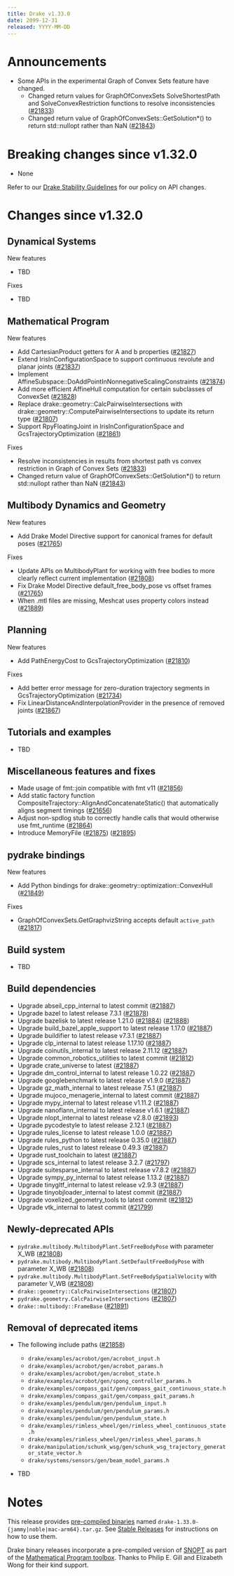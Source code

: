 ```yaml
---
title: Drake v1.33.0
date: 2099-12-31
released: YYYY-MM-DD
---
```


# Announcements

* Some APIs in the experimental Graph of Convex Sets feature have changed.
  * Changed return values for GraphOfConvexSets SolveShortestPath and SolveConvexRestriction functions to resolve inconsistencies ([#21833][_#21833])
  * Changed return value of GraphOfConvexSets::GetSolution*() to return std::nullopt rather than NaN ([#21843][_#21843])

# Breaking changes since v1.32.0

* None

Refer to our [Drake Stability Guidelines](/stable.html) for our policy
on API changes.

# Changes since v1.32.0

## Dynamical Systems

<!-- <relnotes for systems go here> -->


New features

* TBD

Fixes

* TBD

## Mathematical Program

<!-- <relnotes for solvers go here> -->


New features

* Add CartesianProduct getters for A and b properties ([#21827][_#21827])
* Extend IrisInConfigurationSpace to support continuous revolute and planar joints ([#21837][_#21837])
* Implement AffineSubspace::DoAddPointInNonnegativeScalingConstraints ([#21874][_#21874])
* Add more efficient AffineHull computation for certain subclasses of ConvexSet ([#21828][_#21828])
* Replace drake::geometry::CalcPairwiseIntersections with drake::geometry::ComputePairwiseIntersections to update its return type ([#21807][_#21807])
* Support RpyFloatingJoint in IrisInConfigurationSpace and GcsTrajectoryOptimization ([#21861][_#21861])

Fixes

* Resolve inconsistencies in results from shortest path vs convex restriction in Graph of Convex Sets ([#21833][_#21833])
* Changed return value of GraphOfConvexSets::GetSolution*() to return std::nullopt rather than NaN ([#21843][_#21843])

## Multibody Dynamics and Geometry

<!-- <relnotes for geometry,multibody go here> -->


New features

* Add Drake Model Directive support for canonical frames for default poses ([#21765][_#21765])

Fixes

* Update APIs on MultibodyPlant for working with free bodies to more clearly reflect current implementation ([#21808][_#21808])
* Fix Drake Model Directive default_free_body_pose vs offset frames ([#21765][_#21765])
* When .mtl files are missing, Meshcat uses property colors instead ([#21889][_#21889])

## Planning

<!-- <relnotes for planning go here> -->


New features

* Add PathEnergyCost to GcsTrajectoryOptimization ([#21810][_#21810])

Fixes

* Add better error message for zero-duration trajectory segments in GcsTrajectoryOptimization ([#21734][_#21734])
* Fix LinearDistanceAndInterpolationProvider in the presence of removed joints ([#21867][_#21867])

## Tutorials and examples

<!-- <relnotes for examples,tutorials go here> -->

* TBD

## Miscellaneous features and fixes

<!-- <relnotes for common,math,lcm,lcmtypes,manipulation,perception,visualization go here> -->

* Made usage of fmt::join compatible with fmt v11 ([#21856][_#21856])
* Add static factory function CompositeTrajectory::AlignAndConcatenateStatic() that automatically aligns segment timings ([#21656][_#21656])
* Adjust non-spdlog stub to correctly handle calls that would otherwise use fmt_runtime ([#21864][_#21864])
* Introduce MemoryFile ([#21875][_#21875]) ([#21895][_#21895])


## pydrake bindings

<!-- <relnotes for bindings go here> -->

New features

* Add Python bindings for drake::geometry::optimization::ConvexHull ([#21849][_#21849])

Fixes

* GraphOfConvexSets.GetGraphvizString accepts default `active_path` ([#21817][_#21817])

## Build system

<!-- <relnotes for cmake,doc,setup,third_party,tools go here> -->

* TBD

## Build dependencies

<!-- <relnotes for workspace go here> -->

* Upgrade abseil_cpp_internal to latest commit ([#21887][_#21887])
* Upgrade bazel to latest release 7.3.1 ([#21878][_#21878])
* Upgrade bazelisk to latest release 1.21.0 ([#21884][_#21884]) ([#21888][_#21888])
* Upgrade build_bazel_apple_support to latest release 1.17.0 ([#21887][_#21887])
* Upgrade buildifier to latest release v7.3.1 ([#21887][_#21887])
* Upgrade clp_internal to latest release 1.17.10 ([#21887][_#21887])
* Upgrade coinutils_internal to latest release 2.11.12 ([#21887][_#21887])
* Upgrade common_robotics_utilities to latest commit ([#21812][_#21812])
* Upgrade crate_universe to latest ([#21887][_#21887])
* Upgrade dm_control_internal to latest release 1.0.22 ([#21887][_#21887])
* Upgrade googlebenchmark to latest release v1.9.0 ([#21887][_#21887])
* Upgrade gz_math_internal to latest release 7.5.1 ([#21887][_#21887])
* Upgrade mujoco_menagerie_internal to latest commit ([#21887][_#21887])
* Upgrade mypy_internal to latest release v1.11.2 ([#21887][_#21887])
* Upgrade nanoflann_internal to latest release v1.6.1 ([#21887][_#21887])
* Upgrade nlopt_internal to latest release v2.8.0 ([#21893][_#21893])
* Upgrade pycodestyle to latest release 2.12.1 ([#21887][_#21887])
* Upgrade rules_license to latest release 1.0.0 ([#21887][_#21887])
* Upgrade rules_python to latest release 0.35.0 ([#21887][_#21887])
* Upgrade rules_rust to latest release 0.49.3 ([#21887][_#21887])
* Upgrade rust_toolchain to latest ([#21887][_#21887])
* Upgrade scs_internal to latest release 3.2.7 ([#21797][_#21797])
* Upgrade suitesparse_internal to latest release v7.8.2 ([#21887][_#21887])
* Upgrade sympy_py_internal to latest release 1.13.2 ([#21887][_#21887])
* Upgrade tinygltf_internal to latest release v2.9.3 ([#21887][_#21887])
* Upgrade tinyobjloader_internal to latest commit ([#21887][_#21887])
* Upgrade voxelized_geometry_tools to latest commit ([#21812][_#21812])
* Upgrade vtk_internal to latest commit ([#21799][_#21799])

## Newly-deprecated APIs

* `pydrake.multibody.MultibodyPlant.SetFreeBodyPose` with parameter X_WB ([#21808][_#21808])
* `pydrake.multibody.MultibodyPlant.SetDefaultFreeBodyPose` with parameter X_WB ([#21808][_#21808])
* `pydrake.multibody.MultibodyPlant.SetFreeBodySpatialVelocity` with parameter V_WB ([#21808][_#21808])
* `drake::geometry::CalcPairwiseIntersections` ([#21807][_#21807])
* `pydrake.geometry.CalcPairwiseIntersections` ([#21807][_#21807])
* `drake::multibody::FrameBase` ([#21891][_#21891])


## Removal of deprecated items

* The following include paths ([#21858][_#21858])
    * ``drake/examples/acrobot/gen/acrobot_input.h``
    * ``drake/examples/acrobot/gen/acrobot_params.h``
    * ``drake/examples/acrobot/gen/acrobot_state.h``
    * ``drake/examples/acrobot/gen/spong_controller_params.h``
    * ``drake/examples/compass_gait/gen/compass_gait_continuous_state.h``
    * ``drake/examples/compass_gait/gen/compass_gait_params.h``
    * ``drake/examples/pendulum/gen/pendulum_input.h``
    * ``drake/examples/pendulum/gen/pendulum_params.h``
    * ``drake/examples/pendulum/gen/pendulum_state.h``
    * ``drake/examples/rimless_wheel/gen/rimless_wheel_continuous_state.h``
    * ``drake/examples/rimless_wheel/gen/rimless_wheel_params.h``
    * ``drake/manipulation/schunk_wsg/gen/schunk_wsg_trajectory_generator_state_vector.h``
    * ``drake/systems/sensors/gen/beam_model_params.h``

* TBD

# Notes


This release provides [pre-compiled binaries](https://github.com/RobotLocomotion/drake/releases/tag/v1.33.0) named
``drake-1.33.0-{jammy|noble|mac-arm64}.tar.gz``. See [Stable Releases](/from_binary.html#stable-releases) for instructions on how to use them.

Drake binary releases incorporate a pre-compiled version of [SNOPT](https://ccom.ucsd.edu/~optimizers/solvers/snopt/) as part of the
[Mathematical Program toolbox](https://drake.mit.edu/doxygen_cxx/group__solvers.html). Thanks to
Philip E. Gill and Elizabeth Wong for their kind support.

<!-- <begin issue links> -->
[_#21656]: https://github.com/RobotLocomotion/drake/pull/21656
[_#21734]: https://github.com/RobotLocomotion/drake/pull/21734
[_#21765]: https://github.com/RobotLocomotion/drake/pull/21765
[_#21797]: https://github.com/RobotLocomotion/drake/pull/21797
[_#21799]: https://github.com/RobotLocomotion/drake/pull/21799
[_#21807]: https://github.com/RobotLocomotion/drake/pull/21807
[_#21808]: https://github.com/RobotLocomotion/drake/pull/21808
[_#21810]: https://github.com/RobotLocomotion/drake/pull/21810
[_#21812]: https://github.com/RobotLocomotion/drake/pull/21812
[_#21817]: https://github.com/RobotLocomotion/drake/pull/21817
[_#21827]: https://github.com/RobotLocomotion/drake/pull/21827
[_#21828]: https://github.com/RobotLocomotion/drake/pull/21828
[_#21833]: https://github.com/RobotLocomotion/drake/pull/21833
[_#21837]: https://github.com/RobotLocomotion/drake/pull/21837
[_#21843]: https://github.com/RobotLocomotion/drake/pull/21843
[_#21849]: https://github.com/RobotLocomotion/drake/pull/21849
[_#21853]: https://github.com/RobotLocomotion/drake/pull/21853
[_#21856]: https://github.com/RobotLocomotion/drake/pull/21856
[_#21858]: https://github.com/RobotLocomotion/drake/pull/21858
[_#21861]: https://github.com/RobotLocomotion/drake/pull/21861
[_#21864]: https://github.com/RobotLocomotion/drake/pull/21864
[_#21867]: https://github.com/RobotLocomotion/drake/pull/21867
[_#21874]: https://github.com/RobotLocomotion/drake/pull/21874
[_#21875]: https://github.com/RobotLocomotion/drake/pull/21875
[_#21878]: https://github.com/RobotLocomotion/drake/pull/21878
[_#21884]: https://github.com/RobotLocomotion/drake/pull/21884
[_#21887]: https://github.com/RobotLocomotion/drake/pull/21887
[_#21888]: https://github.com/RobotLocomotion/drake/pull/21888
[_#21889]: https://github.com/RobotLocomotion/drake/pull/21889
[_#21891]: https://github.com/RobotLocomotion/drake/pull/21891
[_#21893]: https://github.com/RobotLocomotion/drake/pull/21893
[_#21895]: https://github.com/RobotLocomotion/drake/pull/21895
<!-- <end issue links> -->

<!--
  Current oldest_commit 75fc21fde7fad2fe2af2c7914e1a37381a39b310 (exclusive).
  Current newest_commit 189bc48f2531d66cc15712e07459070635ef8535 (inclusive).
-->
